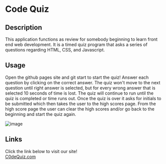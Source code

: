 # Code Quiz

## Description
This application functions as review for somebody beginning to learn front end web development. It is a timed quiz program
that asks a series of questions regarding HTML, CSS, and Javascript.

## Usage
Open the github pages site and git start to start the quiz! Answer each question by clicking on the correct answer. The quiz won't move to the next question until right answer is selected, but for every wrong answer that is selected 10 seconds of time is lost. The quiz will continue to run until the quiz is completed or time runs out. Once the quiz is over it asks for initials to be submitted which then takes the user to the high scores page. From the high score page the user can clear the high scores and/or go back to the beginning and start the quiz again.

![image](https://github.com/alexoserna/code-quiz/assets/118146045/1d3a06ad-23bc-441f-a037-bb7e4247c2b4)

## Links
Click the link below to visit our site!\
[C0deQuiz.com](https://alexoserna.github.io/code-quiz/)
